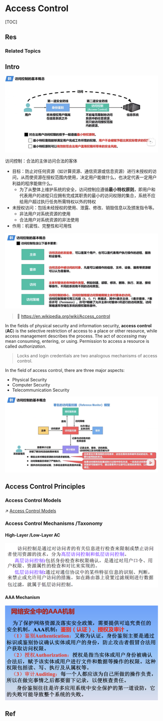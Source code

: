 # Access Control

[TOC]



## Res
### Related Topics


## Intro
![](../../../../../Assets/Pics/Screenshot%202023-03-26%20at%205.29.39%20PM.png)

访问控制：合法的主体访问合法的客体
- 目标：防止对任何资源（如计算资源、通信资源或信息资源）进行未授权的访问，从而使资源在授权范围内使用，决定用户能做什么，也决定代表一定用户利益的程序能做什么。
	- 为了从整体上维护系统的安全，访问控制应遵循**最小特权原则**，即用户和代表用户的进程只应拥有完成其职责的最小的访问权限的集合，系统不应给用户超过执行任务所需特权以外的特权
- 未授权访问：包括未经授权的使用、泄露、修改、销毁信息以及颁发指令等。
	- 非法用户对系统资源的使用
	- 合法用户对系统资源的非法使用
- 作用：机密性、完整性和可用性

![](../../../../../Assets/Pics/Screenshot%202023-03-26%20at%205.25.15%20PM.png)

> 🔗 https://en.wikipedia.org/wiki/Access_control

In the fields of physical security and information security, **access control** (**AC**) is the selective restriction of access to a place or other resource, while access management describes the process. The act of *accessing* may mean consuming, entering, or using. Permission to access a resource is called *authorization*.

> Locks and login credentials are two analogous mechanisms of access control.

In the field of access control, there are three major aspects:
- Physical Security
- Computer Security
- Telecommunication Security

![](../../../../../Assets/Pics/Screenshot%202023-03-26%20at%205.30.09%20PM.png)



## Access Control Principles
### Access Control Models
↗ [Access Control Models](📌%20Access%20Control%20Models/Access%20Control%20Models.md)


### Access Control Mechanisms /Taxonomy
#### High-Layer /Low-Layer AC
![](../../../../../Assets/Pics/Pasted%20image%2020231101144813.png)

#### AAA Mechanism
![](../../../../../Assets/Pics/Screenshot%202023-06-14%20at%202.56.16%20PM.png)




## Ref

